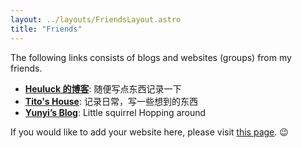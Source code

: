 ```yaml
---
layout: ../layouts/FriendsLayout.astro
title: "Friends"
---
```


The following links consists of blogs and websites (groups) from my friends.

- [**Heuluck 的博客**](https://heuluck.top/): 随便写点东西记录一下
- [**Tito's House**](https://t.me/tito_house): 记录日常，写一些想到的东西
- [**Yunyi’s Blog**](https://www.yunyitang.me/zh/): Little squirrel Hopping around

If you would like to add your website here, please visit [this page](/link-exchange-apply). 😉
